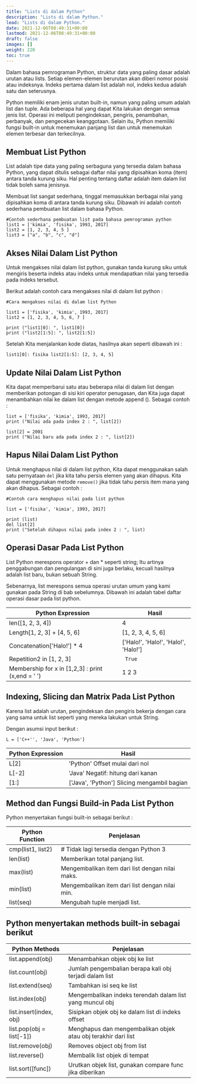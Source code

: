 ```yaml
---
title: "Lists di dalam Python"
description: "Lists di dalam Python."
lead: "Lists di dalam Python."
date: 2021-12-06T08:49:31+00:00
lastmod: 2021-12-06T08:49:31+00:00
draft: false
images: []
weight: 220
toc: true
---
```

Dalam bahasa pemrograman Python, struktur data yang paling dasar adalah urutan atau lists. Setiap elemen-elemen berurutan akan diberi nomor posisi atau indeksnya. Indeks pertama dalam list adalah nol, indeks kedua adalah satu dan seterusnya.

Python memiliki enam jenis urutan built-in, namun yang paling umum adalah list dan tuple. Ada beberapa hal yang dapat Kita lakukan dengan semua jenis list. Operasi ini meliputi pengindeksan, pengiris, penambahan, perbanyak, dan pengecekan keanggotaan. Selain itu, Python memiliki fungsi built-in untuk menemukan panjang list dan untuk menemukan elemen terbesar dan terkecilnya.

## Membuat List Python
List adalah tipe data yang paling serbaguna yang tersedia dalam bahasa Python, yang dapat ditulis sebagai daftar nilai yang dipisahkan koma (item) antara tanda kurung siku. Hal penting tentang daftar adalah item dalam list tidak boleh sama jenisnya.

Membuat list sangat sederhana, tinggal memasukkan berbagai nilai yang dipisahkan koma di antara tanda kurung siku. Dibawah ini adalah contoh sederhana pembuatan list dalam bahasa Python.
```
#Contoh sederhana pembuatan list pada bahasa pemrograman python
list1 = ['kimia', 'fisika', 1993, 2017]
list2 = [1, 2, 3, 4, 5 ]
list3 = ["a", "b", "c", "d"]
```
## Akses Nilai Dalam List Python
Untuk mengakses nilai dalam list python, gunakan tanda kurung siku untuk mengiris beserta indeks atau indeks untuk mendapatkan nilai yang tersedia pada indeks tersebut.

Berikut adalah contoh cara mengakses nilai di dalam list python :
```
#Cara mengakses nilai di dalam list Python

list1 = ['fisika', 'kimia', 1993, 2017]
list2 = [1, 2, 3, 4, 5, 6, 7 ]

print ("list1[0]: ", list1[0])
print ("list2[1:5]: ", list2[1:5])
```
Setelah Kita menjalankan kode diatas, hasilnya akan seperti dibawah ini :

`list1[0]: fisika list2[1:5]: [2, 3, 4, 5]`

## Update Nilai Dalam List Python
Kita dapat memperbarui satu atau beberapa nilai di dalam list dengan memberikan potongan di sisi kiri operator penugasan, dan Kita juga dapat menambahkan nilai ke dalam list dengan metode append (). Sebagai contoh :
```
list = ['fisika', 'kimia', 1993, 2017]
print ("Nilai ada pada index 2 : ", list[2])

list[2] = 2001
print ("Nilai baru ada pada index 2 : ", list[2])
```
## Hapus Nilai Dalam List Python
Untuk menghapus nilai di dalam list python, Kita dapat menggunakan salah satu pernyataan `del` jika kita tahu persis elemen yang akan dihapus. Kita dapat menggunakan metode `remove()` jika tidak tahu persis item mana yang akan dihapus. Sebagai contoh :
```
#Contoh cara menghapus nilai pada list python

list = ['fisika', 'kimia', 1993, 2017]

print (list)
del list[2]
print ("Setelah dihapus nilai pada index 2 : ", list)
```
## Operasi Dasar Pada List Python
List Python merespons operator + dan * seperti string; Itu artinya penggabungan dan pengulangan di sini juga berlaku, kecuali hasilnya adalah list baru, bukan sebuah String.

Sebenarnya, list merespons semua operasi urutan umum yang kami gunakan pada String di bab sebelumnya. Dibawah ini adalah tabel daftar operasi dasar pada list python.

Python Expression	| Hasil
-|-
len([1, 2, 3, 4]) |	4	
Length[1, 2, 3] + [4, 5, 6] |	[1, 2, 3, 4, 5, 6]	
Concatenation['Halo!'] * 4 |	['Halo!', 'Halo!', 'Halo!', 'Halo!']	
Repetition2 in [1, 2, 3] |	` True`	
Membership for x in [1,2,3] : print (x,end = ' ') |	1 2 3	


## Indexing, Slicing dan Matrix Pada List Python
Karena list adalah urutan, pengindeksan dan pengiris bekerja dengan cara yang sama untuk list seperti yang mereka lakukan untuk String.

Dengan asumsi input berikut :

`L = ['C++'', 'Java', 'Python']`

Python Expression |	Hasil
-|-
L[2]	| 'Python'	Offset mulai dari nol
L[-2]	| 'Java'	Negatif: hitung dari kanan
[1:]	| ['Java', 'Python']	Slicing mengambil bagian

## Method dan Fungsi Build-in Pada List Python
Python menyertakan fungsi built-in sebagai berikut :

Python Function	| Penjelasan
-|-
cmp(list1, list2) | #	Tidak lagi tersedia dengan Python 3
len(list)| 	Memberikan total panjang list.
max(list)	| Mengembalikan item dari list dengan nilai maks.
min(list)	| Mengembalikan item dari list dengan nilai min.
list(seq)	| Mengubah tuple menjadi list.

## Python menyertakan methods built-in sebagai berikut

Python Methods	| Penjelasan
-|-
list.append(obj)	| Menambahkan objek obj ke list
list.count(obj)	| Jumlah pengembalian berapa kali obj terjadi dalam list
list.extend(seq)	| Tambahkan isi seq ke list
list.index(obj)	| Mengembalikan indeks terendah dalam list yang muncul obj
list.insert(index, obj)	| Sisipkan objek obj ke dalam list di indeks offset
list.pop(obj = list[-1])	| Menghapus dan mengembalikan objek atau obj terakhir dari list
list.remove(obj)	| Removes object obj from list
list.reverse()	| Membalik list objek di tempat
list.sort([func])	| Urutkan objek list, gunakan compare func jika diberikan